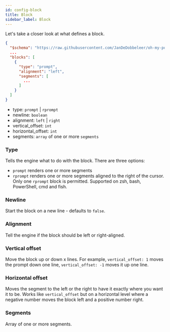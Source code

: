 ```yaml
---
id: config-block
title: Block
sidebar_label: Block
---
```


Let's take a closer look at what defines a block.

```json
{
  "$schema": "https://raw.githubusercontent.com/JanDeDobbeleer/oh-my-posh/main/themes/schema.json",
  ...
  "blocks": [
    {
      "type": "prompt",
      "alignment": "left",
      "segments": [
        ...
      ]
    }
  ]
}
```

- type: `prompt` | `rprompt`
- newline: `boolean`
- alignment: `left` | `right`
- vertical_offset: `int`
- horizontal_offset: `int`
- segments: `array` of one or more `segments`

### Type

Tells the engine what to do with the block. There are three options:

- `prompt` renders one or more segments
- `rprompt` renders one or more segments aligned to the right of the cursor. Only one `rprompt` block is permitted.
Supported on zsh, bash, PowerShell, cmd and fish.

### Newline

Start the block on a new line - defaults to `false`.

### Alignment

Tell the engine if the block should be left or right-aligned.

### Vertical offset

Move the block up or down x lines. For example, `vertical_offset: 1` moves the prompt down one line, `vertical_offset: -1`
moves it up one line.

### Horizontal offset

Moves the segment to the left or the right to have it exactly where you want it to be. Works like `vertical_offset`
but on a horizontal level where a negative number moves the block left and a positive number right.

### Segments

Array of one or more segments.

